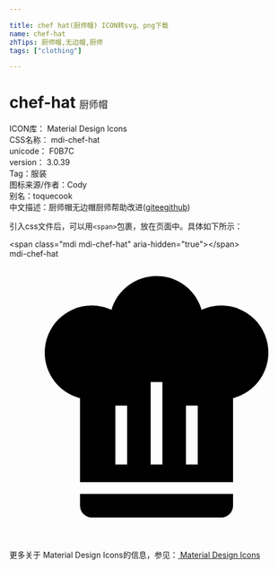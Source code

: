 ```yaml
---

title: chef hat(厨师帽) ICON转svg、png下载
name: chef-hat
zhTips: 厨师帽,无边帽,厨师
tags: ["clothing"]

---
```


# chef-hat  <small style="font-size: 60%;font-weight: 100">厨师帽</small>


<div class="detail-page">
<p>
<span>
ICON库：
<span class="badge-secondary badge">Material Design Icons</span> 
</span>
<br/>
<span>
CSS名称：
<span class="badge-secondary badge">mdi-chef-hat</span> 
</span>
<br/>
<span>
unicode：
<span class="badge-secondary badge">F0B7C</span> 
<copy-btn content='F0B7C' btn-title=""></copy-btn>
<copy-btn :content='String.fromCodePoint(parseInt("F0B7C", 16))' btn-title="复制U"></copy-btn>
</span>
<br/>
<span>
version：
<span class="badge-secondary badge">3.0.39</span> 
</span><br/><span>Tag：<span class="badge-light badge"><router-link to="/tags/clothing.html">服装</router-link></span></span>
<br/>
<span>图标来源/作者：<span class="badge-light badge">Cody</span></span> 
<br/>
<span>别名：<span class="badge-light badge">toque</span><span class="badge-light badge">cook</span></span><br/><span class="zh-detail">中文描述：<span class="badge-primary badge">厨师帽</span><span class="badge-primary badge">无边帽</span><span class="badge-primary badge">厨师</span><span class="help-link"><span>帮助改进</span>(<a href="https://gitee.com/liuwave/icon-helper/edit/master/json/material/chef-hat.json" target="_blank" rel="noopener noreferrer">gitee</a><a href="https://github.com/liuwave/icon-helper/edit/master/json/material/chef-hat.json" target="_blank" rel="noopener noreferrer">github</a></span>)</span><br/>
</p>
</div>
<div class="alert alert-dark">
  <i class="mdi mdi-chef-hat mdi-48px"></i>
  <i class="mdi mdi-chef-hat mdi-36px"></i>
  <i class="mdi mdi-chef-hat mdi-24px"></i>
  <i class="mdi mdi-chef-hat mdi-18px"></i>
</div>
<div>
  <p>引入css文件后，可以用<code>&lt;span&gt;</code>包裹，放在页面中。具体如下所示：    
  </p>
  <div class="alert alert-primary" style="font-size: 14px">
    &lt;span class="mdi mdi-chef-hat" aria-hidden="true"&gt;&lt;/span&gt;
    <copy-btn content='<span class="mdi mdi-chef-hat" aria-hidden="true"></span>'></copy-btn>
  </div>
  <div class="alert alert-secondary">
    <i class="mdi mdi-chef-hat"
    style="font-size: 24px"
    aria-hidden="true"></i> mdi-chef-hat
    <copy-btn content="mdi-chef-hat" btn-title="复制图标名称"></copy-btn>
  </div>
</div>
<div id="svg" class="svg-wrap">
<svg xmlns="http://www.w3.org/2000/svg" viewBox="0 0 24 24"><path d="M12.5,1.5C10.73,1.5 9.17,2.67 8.67,4.37C8.14,4.13 7.58,4 7,4A4,4 0 0,0 3,8C3,9.82 4.24,11.41 6,11.87V19H19V11.87C20.76,11.41 22,9.82 22,8A4,4 0 0,0 18,4C17.42,4 16.86,4.13 16.33,4.37C15.83,2.67 14.27,1.5 12.5,1.5M12,10.5H13V17.5H12V10.5M9,12.5H10V17.5H9V12.5M15,12.5H16V17.5H15V12.5M6,20V21A1,1 0 0,0 7,22H18A1,1 0 0,0 19,21V20H6Z" /></svg>
</div>
<detail full-name='mdi-chef-hat'></detail>
    
<div><p>更多关于 Material Design Icons的信息，参见：<a target="_blank" href="https://iconhelper.cn/material.html"> Material Design Icons</a>
</p></div>
